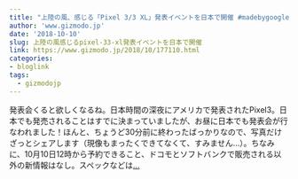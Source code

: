 ```yaml
---
title: "上陸の風、感じる「Pixel 3/3 XL」発表イベントを日本で開催 #madebygoogle"
author: 'www.gizmodo.jp'
date: '2018-10-10'
slug: 上陸の風感じるpixel-33-xl発表イベントを日本で開催
link: https://www.gizmodo.jp/2018/10/177110.html
categories:
- bloglink
tags:
  - gizmodojp
---
```


発表会くると欲しくなるね。日本時間の深夜にアメリカで発表されたPixel3。日本でも発売されることはすでに決まっていましたが、お昼に日本でも発表会が行なわれました！ほんと、ちょうど30分前に終わったばっかりなので、写真だけざっとシェアします（現像もまったくできてなくて、すみません…）。ちなみに、10月10日12時から予約できること、ドコモとソフトバンクで販売される以外の新情報はなし。スペックなどは[... <i class="fas fa-external-link-alt"></i>](https://www.gizmodo.jp/2018/10/177110.html)

